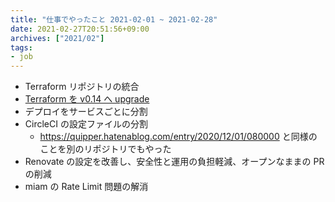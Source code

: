 ```yaml
---
title: "仕事でやったこと 2021-02-01 ~ 2021-02-28"
date: 2021-02-27T20:51:56+09:00
archives: ["2021/02"]
tags:
- job
---
```


* Terraform リポジトリの統合
* [Terraform を v0.14 へ upgrade](https://quipper.hatenablog.com/entry/2021/03/12/080000)
* デプロイをサービスごとに分割
* CircleCI の設定ファイルの分割
  * https://quipper.hatenablog.com/entry/2020/12/01/080000 と同様のことを別のリポジトリでもやった
* Renovate の設定を改善し、安全性と運用の負担軽減、オープンなままの PR の削減
* miam の Rate Limit 問題の解消
